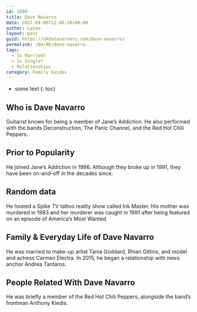 ```yaml
---
id: 3890
title: Dave Navarro
date: 2021-04-06T12:48:18+00:00
author: Laima
layout: post
guid: https://ukdataservers.com/dave-navarro/
permalink: /04/06/dave-navarro
tags:
  - Is Married?
  - Is Single?
  - Relationships
category: Family Guides
---
```


* some text
{: toc}


## Who is Dave Navarro
                  
                  
                  
Guitarist known for being a member of Jane&#8217;s Addiction. He also performed with the bands Deconstruction, The Panic Channel, and the Red Hot Chili Peppers.
                  
              
            
              
            
                
                
                
## Prior to Popularity
                  
                  
                  
He joined Jane&#8217;s Addiction in 1986. Although they broke up in 1991, they have been on-and-off in the decades since.
                  
              
            
              
            
                
                
                
## Random data
                  
                  
                  
He hosted a Spike TV tattoo reality show called Ink Master. His mother was murdered in 1983 and her murderer was caught in 1991 after being featured on an episode of America&#8217;s Most Wanted.
                  
              
            
              
            
                
                
                
## Family & Everyday Life of Dave Navarro
                  
                  
                  
He was married to make-up artist Tania Goddard, Rhian Gittins, and model and actress Carmen Electra. In 2015, he began a relationship with news anchor Andrea Tantaros.
                  
              
            
              
            
                
                
                
## People Related With Dave Navarro
                  
                  
                  
He was briefly a member of the Red Hot Chili Peppers, alongside the band&#8217;s frontman Anthony Kiedis.
                  
              
            
              
            
                
              
            
              
              
            
            
              
            
          
          
          